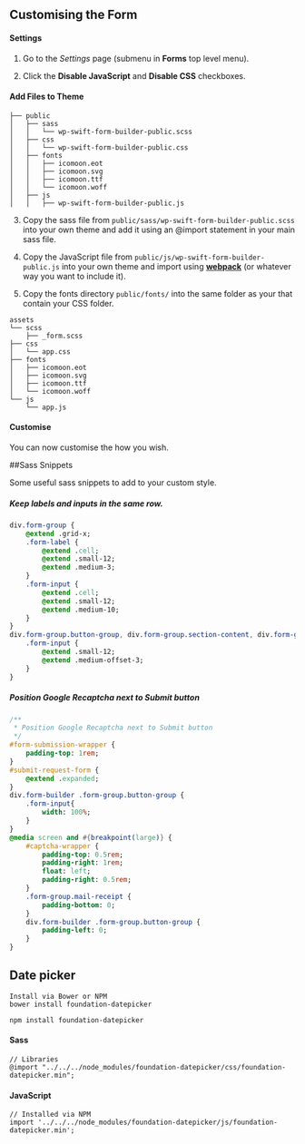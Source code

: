 
## Customising the Form

#### Settings

1) Go to the _Settings_ page (submenu in **Forms** top level menu).

2) Click the **Disable JavaScript** and **Disable CSS** checkboxes.

#### Add Files to Theme

```
├── public
│   ├── sass
│   │   └── wp-swift-form-builder-public.scss
│   ├── css
│   │   └── wp-swift-form-builder-public.css
│   ├── fonts
│   │   ├── icomoon.eot
│   │   ├── icomoon.svg
│   │   ├── icomoon.ttf
│   │   └── icomoon.woff
│   ├── js
│   │   ├── wp-swift-form-builder-public.js
```

3) Copy the sass file from `public/sass/wp-swift-form-builder-public.scss` into your own theme and add it using an @import statement in your main sass file.

4) Copy the JavaScript file from `public/js/wp-swift-form-builder-public.js` into your own theme and import using [**webpack**](https://webpack.js.org/) (or whatever way you want to include it).

5) Copy the fonts directory `public/fonts/` into the same folder as your that contain your CSS folder.

```
assets
└── scss
    ├── _form.scss
├── css
│   └── app.css
├── fonts
│   ├── icomoon.eot
│   ├── icomoon.svg
│   ├── icomoon.ttf
│   └── icomoon.woff
└── js
    └── app.js
```

#### Customise
You can now customise the how you wish.

##Sass Snippets

Some useful sass snippets to add to your custom style.

##### Keep labels and inputs in the same row.

```sass
div.form-group {
	@extend .grid-x;
	.form-label {
		@extend .cell;
		@extend .small-12;
		@extend .medium-3;
	}
	.form-input {
		@extend .cell;
		@extend .small-12;
		@extend .medium-10;
	}	
}
div.form-group.button-group, div.form-group.section-content, div.form-group#captcha-wrapper {
	.form-input {
		@extend .small-12;
		@extend .medium-offset-3;
	}		
}
```

##### Position Google Recaptcha next to Submit button

```sass
/**
 * Position Google Recaptcha next to Submit button
 */
#form-submission-wrapper {
    padding-top: 1rem;
}  
#submit-request-form {
    @extend .expanded;
}
div.form-builder .form-group.button-group {
    .form-input{
        width: 100%;
    }    
}
@media screen and #{breakpoint(large)} {
    #captcha-wrapper {
        padding-top: 0.5rem;
        padding-right: 1rem;
        float: left;
        padding-right: 0.5rem;
    }
    .form-group.mail-receipt {
        padding-bottom: 0;
    } 
    div.form-builder .form-group.button-group {
        padding-left: 0;   
    }  
}
```
## Date picker
```
Install via Bower or NPM
bower install foundation-datepicker

npm install foundation-datepicker
```
#### Sass
```
// Libraries
@import "../../../node_modules/foundation-datepicker/css/foundation-datepicker.min";
```

#### JavaScript
```
// Installed via NPM
import '../../../node_modules/foundation-datepicker/js/foundation-datepicker.min';
```